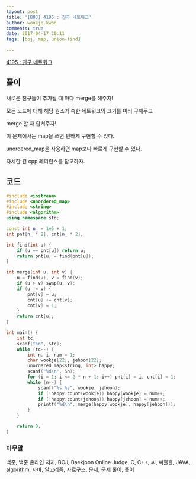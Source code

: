 ```yaml
---
layout: post
title: '[BOJ] 4195 : 친구 네트워크'
author: wookje.kwon
comments: true
date: 2017-04-17 20:11
tags: [boj, map, union-find]

---
```


[4195 : 친구 네트워크](https://www.acmicpc.net/problem/4195)

## 풀이

새로운 친구들이 추가될 때 마다 merge를 해주자!

모든 노드에 대해 해당 원소가 속한 네트워크의 크기를 미리 구해두고

merge 할 때 합쳐주자!

이 문제에서는 map을 쓰면 편하게 구현할 수 있다.

unordered_map을 사용하면 map보다 빠르게 구현할 수 있다.

자세한 건 cpp 레퍼런스를 참고하자. 

## 코드

```cpp
#include <iostream>
#include <unordered_map>
#include <string>
#include <algorithm>
using namespace std;

const int n_ = 1e5 + 1;
int pnt[n_ * 2], cnt[n_ * 2];

int find(int u) {
	if (u == pnt[u]) return u;
	return pnt[u] = find(pnt[u]);
}

int merge(int u, int v) {
	u = find(u), v = find(v);
	if (u > v) swap(u, v);
	if (u != v) {
		pnt[v] = u;
		cnt[u] += cnt[v];
		cnt[v] = 1;
	}
	return cnt[u];
}

int main() {
	int tc;
	scanf("%d", &tc);
	while (tc--) {
		int n, i, num = 1;
		char wookje[22], jehoon[22];
		unordered_map<string, int> happy;
		scanf("%d\n", &n); 
		for (i = 1; i <= 2 * n + 1; i++) pnt[i] = i, cnt[i] = 1;
		while (n--) {
			scanf("%s %s", wookje, jehoon);
			if (!happy.count(wookje)) happy[wookje] = num++;
			if (!happy.count(jehoon)) happy[jehoon] = num++;
			printf("%d\n", merge(happy[wookje], happy[jehoon]));
		}
	}

	return 0;
}
```

### 아무말  
백준, 백준 온라인 저지, BOJ, Baekjoon Online Judge, C, C++, 씨, 씨쁠쁠, JAVA, algorithm, 자바, 알고리즘, 자료구조, 문제, 문제 풀이, 풀이
